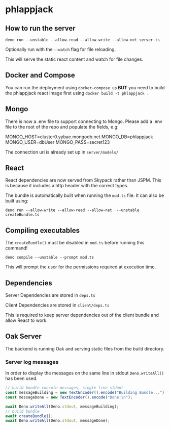 # phlappjack

## How to run the server

`deno run --unstable --allow-read --allow-write --allow-net server.ts`

Optionally run with the `--watch` flag for file reloading.

This will serve the static react content and watch for file changes.

## Docker and Compose

You can run the deployment using `docker-compose up` **BUT** you need to build
the phlappjack react image first using `docker build -t phlappjack .`

## Mongo

There is now a .env file to support connecting to Mongo. Please add a .env file
to the root of the repo and populate the fields, e.g:

MONGO_HOST=cluster0.yybae.mongodb.net MONGO_DB=phlappjack MONGO_USER=dbUser
MONGO_PASS=secret123

The connection uri is already set up in `server/models/`

## React

React dependencies are now served from Skypack rather than JSPM. This is because
it includes a http header with the correct types.

The bundle is automatically built when running the `mod.ts` file. It can also be
built using:

`deno run --allow-write --allow-read --allow-net  --unstable createBundle.ts`

## Compiling executables

The `createBundle()` must be disabled in `mod.ts` before running this command!

`deno compile --unstable --prompt mod.ts`

This will prompt the user for the permissions required at execution time.

## Dependencies

Server Dependencies are stored in `deps.ts`

Client Dependencies are stored in `client/deps.ts`

This is required to keep server dependencies out of the client bundle and allow
React to work.

## Oak Server

The backend is running Oak and serving static files from the build directory.

### Server log messages

In order to display the messages on the same line in stdout `Deno.writeAll()`
has been used.

```js
// build bundle console messages, single line stdout
const messageBuilding = new TextEncoder().encode("Building Bundle...");
const messageDone = new TextEncoder().encode("Done!\n");

await Deno.writeAll(Deno.stdout, messageBuilding);
// build bundle
await createBundle();
await Deno.writeAll(Deno.stdout, messageDone);
```
